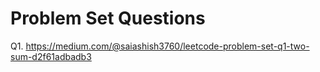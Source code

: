 
# Problem Set Questions

Q1. https://medium.com/@saiashish3760/leetcode-problem-set-q1-two-sum-d2f61adbadb3

